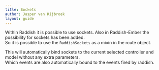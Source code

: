 ```yaml
---
title: Sockets
author: Jasper van Rijbroek
layout: guide
---
```


Within Raddish it is possible to use sockets. Also in Raddish-Ember the possibility for sockets has been added.  
So it is possible to use the ```RaddishSockets``` as a mixin in the route object.

This will automatically bind sockets to the current selected controller and model without any extra parameters.  
Which events are also automatically bound to the events fired by raddish.